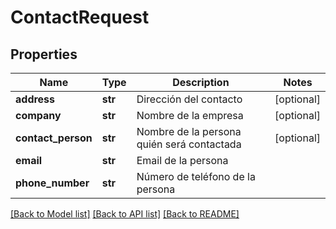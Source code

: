 # ContactRequest

## Properties
Name | Type | Description | Notes
------------ | ------------- | ------------- | -------------
**address** | **str** | Dirección del contacto | [optional] 
**company** | **str** | Nombre de la empresa | [optional] 
**contact_person** | **str** | Nombre de la persona quién será contactada | [optional] 
**email** | **str** | Email de la persona | 
**phone_number** | **str** | Número de teléfono de la persona | 

[[Back to Model list]](../README.md#documentation-for-models) [[Back to API list]](../README.md#documentation-for-api-endpoints) [[Back to README]](../README.md)

